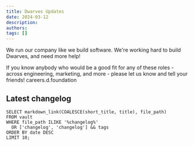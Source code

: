 ```yaml
---
title: Dwarves Updates
date: 2024-03-12
description: 
authors: 
tags: []
---
```


We run our company like we build software.
We're working hard to build Dwarves, and need more help!

If you know anybody who would be a good fit for any of these roles - across engineering, marketing, and more - please let us know and tell your friends! 
careers.d.foundation

## Latest changelog

```dsql-list
SELECT markdown_link(COALESCE(short_title, title), file_path)
FROM vault
WHERE file_path ILIKE '%changelog%'
  OR ['changelog', 'changelog'] && tags
ORDER BY date DESC
LIMIT 10;
```